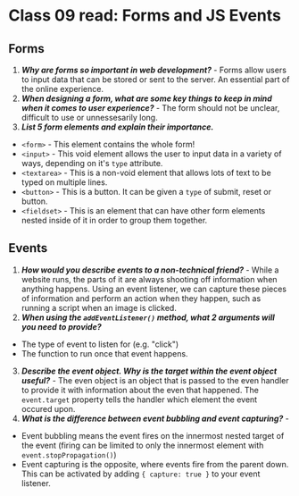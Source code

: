 # Class 09 read: Forms and JS Events

## Forms

1. **_Why are forms so important in web development?_** - Forms allow users to input data that can be stored or sent to the server. An essential part of the online experience.
2. **_When designing a form, what are some key things to keep in mind when it comes to user experience?_** - The form should not be unclear, difficult to use or unnessesarily long.
3. **_List 5 form elements and explain their importance._**

- `<form>` - This element contains the whole form!
- `<input>` - This void element allows the user to input data in a variety of ways, depending on it's `type` attribute.
- `<textarea>` - This is a non-void element that allows lots of text to be typed on multiple lines.
- `<button>` - This is a button. It can be given a `type` of submit, reset or button.
- `<fieldset>` - This is an element that can have other form elements nested inside of it in order to group them together.

## Events

1. **_How would you describe events to a non-technical friend?_** - While a website runs, the parts of it are always shooting off information when anything happens. Using an event listener, we can capture these pieces of information and perform an action when they happen, such as running a script when an image is clicked.
2. **_When using the `addEventListener()` method, what 2 arguments will you need to provide?_**

- The type of event to listen for (e.g. "click")
- The function to run once that event happens.

3. **_Describe the event object. Why is the target within the event object useful?_** - The even object is an object that is passed to the even handler to provide it with information about the even that happened. The `event.target` property tells the handler which element the event occured upon.
4. **_What is the difference between event bubbling and event capturing?_** -

- Event bubbling means the event fires on the innermost nested target of the event (firing can be limited to only the innermost element with `event.stopPropagation()`)
- Event capturing is the opposite, where events fire from the parent down. This can be activated by adding `{ capture: true }` to your event listener.
